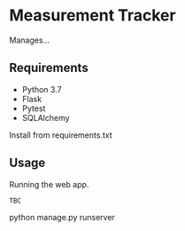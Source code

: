 # Measurement Tracker

Manages...

## Requirements

- Python 3.7
- Flask
- Pytest
- SQLAlchemy

Install from requirements.txt


## Usage

Running the web app.

```
TBC
```

python manage.py runserver


